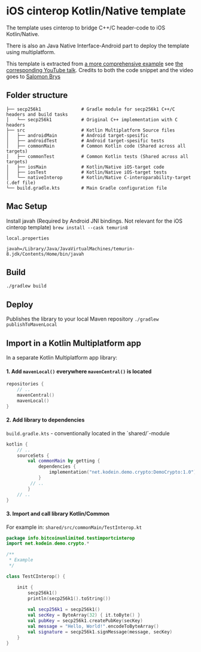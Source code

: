 # iOS cinterop Kotlin/Native template
The template uses cinterop to bridge C++/C header-code to iOS Kotlin/Native.

There is also an Java Native Interface-Android part to deploy the template using multiplatform.

This template is extracted from [a more comprehensive example](https://github.com/KodeinKoders/Playground-Demo-Crypto) see [the corresponding YouTube talk](https://www.youtube.com/watch?v=Z2PHpxVD9_s). Credits to both the code snippet and the video goes to [Salomon Brys](https://twitter.com/salomonbrys) 
## Folder structure
    ├── secp256k1               # Gradle module for secp256k1 C++/C headers and build tasks
    │   └── secp256k1           # Original C++ implementation with C headers
    ├── src                     # Kotlin Multiplatform Source files
    │   ├── androidMain         # Android target-spesific 
    │   ├── androidTest         # Android target-spesific tests
    │   ├── commonMain          # Common Kotlin code (Shared across all targets)
    │   ├── commonTest          # Common Kotlin tests (Shared across all targets)
    │   ├── iosMain             # Kotlin/Native iOS-target code
    │   ├── iosTest             # Kotlin/Native iOS-target tests
    │   └── nativeInterop       # Kotlin/Native C-interoparability-target (.def file)
    └── build.gradle.kts        # Main Gradle configuration file

## Mac Setup
Install javah (Required by Android JNI bindings. Not relevant for the iOS cinterop template)
`brew install --cask temurin8`

`local.properties`
```
javah=/Library/Java/JavaVirtualMachines/temurin-8.jdk/Contents/Home/bin/javah
```

## Build
`./gradlew build`

## Deploy
Publishes the library to your local Maven repository
`./gradlew publishToMavenLocal`

## Import in a Kotlin Multiplatform app
In a separate Kotlin Multiplatform app library:

#### 1. Add `mavenLocal()` everywhere `mavenCentral()` is located

```kts
repositories {
    // ..
    mavenCentral()
    mavenLocal()
}
```

#### 2. Add library to dependencies

`build.gradle.kts` - conventionally located in the `shared/´-module

```kts
kotlin {
    // ..
    sourceSets {
        val commonMain by getting {
            dependencies {
                implementation("net.kodein.demo.crypto:DemoCrypto:1.0")
            }
         // ..
        }
    // ..
}
```

#### 3. Import and call library Kotlin/Common 
For example in:
`shared/src/commonMain/TestInterop.kt`
```kotlin
package info.bitcoinunlimited.testimportcinterop
import net.kodein.demo.crypto.*

/**
 * Example
 */

class TestCInterop() {

    init {
        secp256k1()
        println(secp256k1().toString())
        
        val secp256k1 = secp256k1()
        val secKey = ByteArray(32) { it.toByte() }
        val pubKey = secp256k1.createPubKey(secKey)
        val message = "Hello, World!".encodeToByteArray()
        val signature = secp256k1.signMessage(message, secKey)
    }
}
```

